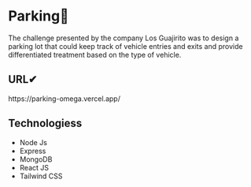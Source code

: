 <h1>Parking🚀</h1>

<p>The challenge presented by the company Los Guajirito was to design a parking lot that could keep track of vehicle entries and exits and provide differentiated treatment based on the type of vehicle.</p>





  
  <h2>URL✔</h2>
  <p>https://parking-omega.vercel.app/</p>
  <h2>Technologiess</h2>
<ul>
   <li>Node Js</li>
   <li>Express</li>
     <li>MongoDB</li>
  <li>React JS</li>
  <li>Tailwind CSS</li>
 </ul>


 
